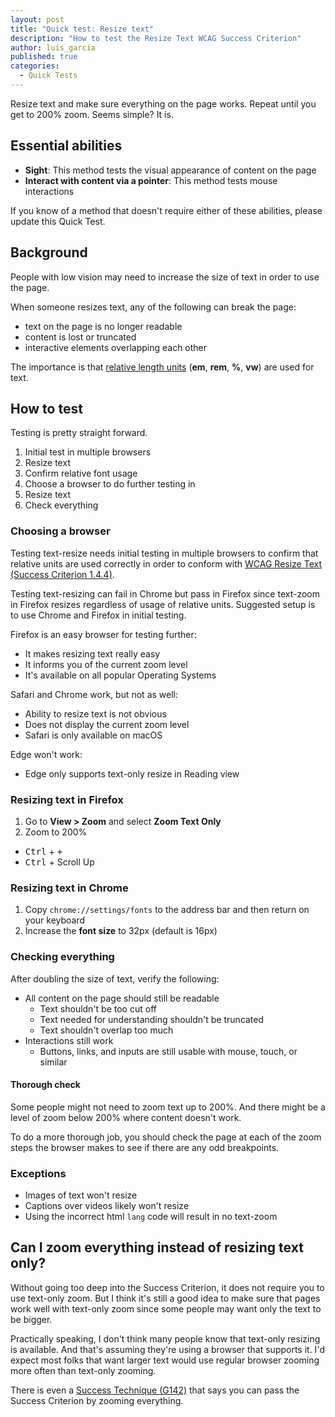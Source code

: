 ```yaml
---
layout: post
title: "Quick test: Resize text"
description: "How to test the Resize Text WCAG Success Criterion"
author: luis_garcia
published: true
categories:
  - Quick Tests
---
```


Resize text and make sure everything on the page works. Repeat until you get to 200% zoom. Seems simple? It is.

## Essential abilities

* **Sight**: This method tests the visual appearance of content on the page
* **Interact with content via a pointer**: This method tests mouse interactions

If you know of a method that doesn't require either of these abilities, please update this Quick Test.

## Background

People with low vision may need to increase the size of text in order to use the page.

When someone resizes text, any of the following can break the page:

* text on the page is no longer readable
* content is lost or truncated
* interactive elements overlapping each other

The importance is that [relative length units](https://developer.mozilla.org/en-US/docs/Web/CSS/length#Units) (**em**, **rem**, **%**, **vw**) are used for text. 

## How to test

Testing is pretty straight forward.

1. Initial test in multiple browsers
1. Resize text
1. Confirm relative font usage
1. Choose a browser to do further testing in
1. Resize text
1. Check everything

### Choosing a browser

Testing text-resize needs initial testing in multiple browsers to confirm that relative units are used correctly in order to conform with [WCAG Resize Text (Success Criterion 1.4.4)](https://www.w3.org/TR/UNDERSTANDING-WCAG20/visual-audio-contrast-scale.html).

Testing text-resizing can fail in Chrome but pass in Firefox since text-zoom in Firefox resizes regardless of usage of relative units. Suggested setup is to use Chrome and Firefox in initial testing.

Firefox is an easy browser for testing further:
* It makes resizing text really easy
* It informs you of the current zoom level
* It's available on all popular Operating Systems

Safari and Chrome work, but not as well:

* Ability to resize text is not obvious
* Does not display the current zoom level
* Safari is only available on macOS

Edge won't work:

* Edge only supports text-only resize in Reading view

### Resizing text in Firefox

1. Go to <strong>View > Zoom</strong> and select <strong>Zoom Text Only</strong>
1. Zoom to 200%
  * <kbd>Ctrl</kbd> + <kbd>+</kbd>
  * <kbd>Ctrl</kbd> + Scroll Up
  
### Resizing text in Chrome

1. Copy `chrome://settings/fonts` to the address bar and then return on your keyboard
1. Increase the **font size** to 32px (default is 16px)

### Checking everything

After doubling the size of text, verify the following:

* All content on the page should still be readable
  * Text shouldn't be too cut off
  * Text needed for understanding shouldn't be truncated
  * Text shouldn't overlap too much
* Interactions still work
  * Buttons, links, and inputs are still usable with mouse, touch, or similar

#### Thorough check

Some people might not need to zoom text up to 200%. And there might be a level of zoom below 200% where content doesn't work.

To do a more thorough job, you should check the page at each of the zoom steps the browser makes to see if there are any odd breakpoints.

### Exceptions

* Images of text won't resize
* Captions over videos likely won't resize
* Using the incorrect html `lang` code will result in no text-zoom

## Can I zoom everything instead of resizing text only?

Without going too deep into the Success Criterion, it does not require you to use text-only zoom. But I think it's still a good idea to make sure that pages work well with text-only zoom since some people may want only the text to be bigger.

Practically speaking, I don't think many people know that text-only resizing is available. And that's assuming they're using a browser that supports it. I'd expect most folks that want larger text would use regular browser zooming more often than text-only zooming.

There is even a [Success Technique (G142)](https://www.w3.org/TR/2016/NOTE-WCAG20-TECHS-20161007/G142) that says you can pass the Success Criterion by zooming everything.
